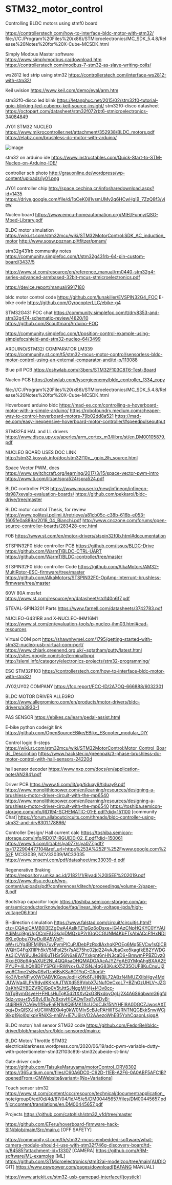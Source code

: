  # STM32_motor_control
Controlling BLDC motors using stmf0 board

https://controllerstech.com/how-to-interface-bldc-motor-with-stm32/
file:///C:/Program%20Files%20(x86)/STMicroelectronics/MC_SDK_5.4.8/Release%20Notes%20for%20X-Cube-MCSDK.html

Simply Modbus Master software
https://www.simplymodbus.ca/download.htm
https://controllerstech.com/modbus-7-stm32-as-slave-writing-coils/

ws2812 led strip using stm32
https://controllerstech.com/interface-ws2812-with-stm32/


Keil uvision
https://www.keil.com/demo/eval/arm.htm

stm32f0-disco led blink
https://letanphuc.net/2015/02/stm32f0-tutorial-gpio-blinking-led-cubemx-keil-source-insight/
stm32f0-disco datasheet
https://octopart.com/datasheet/stm32f072rbt6-stmicroelectronics-34084849

JY01 STM32 NUCLEO
https://www.mikrocontroller.net/attachment/352938/BLDC_motors.pdf
https://elabz.com/brushless-dc-motor-with-arduino/

![image](https://github.com/saidijongo/STM32_motor_control/assets/31678025/b0d5a707-8139-4728-893d-5db449279b8f)

stm32 on arduino ide
https://www.instructables.com/Quick-Start-to-STM-Nucleo-on-Arduino-IDE/

controller sch photo
http://grauonline.de/wordpress/wp-content/uploads/jy01.png

JY01 controller chip
http://space.cechina.cn/infosharedownload.aspx?id=1435
https://drive.google.com/file/d/1bCeK0jI1vsmUMv2q6HCwHgIB_7ZzQ8f3/view

Nucleo board
https://www.emcu-homeautomation.org/MIEI/Funny/QSG-Mbed-Library.pdf

BLDC motor simulation
https://wiki.st.com/stm32mcu/wiki/STM32MotorControl:SDK_AC_induction_motor
http://www.sosw.poznan.pl/tfitzer/pmsm/

stm32g431rb community notes
https://community.simplefoc.com/t/stm32g431rb-64-pin-custom-board/3437/5

https://www.st.com/resource/en/reference_manual/rm0440-stm32g4-series-advanced-armbased-32bit-mcus-stmicroelectronics.pdf

https://device.report/manual/9917180 


bldc motor control code
https://github.com/lunakiller/EVSPIN32G4_FOC
E-bike code
https://github.com/GyrocopterLLC/ebike-g4

STM32G431 FOC chat
https://community.simplefoc.com/t/drv8353-and-stm32g474-schematic-review/4820/10
https://github.com/Scouttman/Arduino-FOC

https://community.simplefoc.com/t/position-control-example-using-simplefocshield-and-stm32-nucleo-64/3499

ARDUINO/STM32/ COMPARATOR LM339
https://community.st.com/t5/stm32-mcus-motor-control/sensorless-bldc-motor-control-using-an-external-comparator-and/td-p/113088

Blue pill PCB
https://oshwlab.com/r3bers/STM32F103C8T6-Test-Board

Nucleo PCB
https://oshwlab.com/lysergicenemy/bldc_controller_f334_copy


file:///C:/Program%20Files%20(x86)/STMicroelectronics/MC_SDK_5.4.8/Release%20Notes%20for%20X-Cube-MCSDK.html

Hoverboard arduino bldc
https://mad-ee.com/controlling-a-hoverboard-motor-with-a-simple-arduino/
https://robofoundry.medium.com/cheaper-way-to-control-hoverboard-motors-79b02dd8a521
https://mad-ee.com/easy-inexpensive-hoverboard-motor-controller/#speedpulseoutput

 STM32F4 HAL and LL drivers
https://www.disca.upv.es/aperles/arm_cortex_m3/llibre/st/en.DM00105879.pdf

NUCLEO BOARD USES DOC LINK
http://stm32.kosyak.info/doc/stm32f10x__gpio_8h_source.html

Space Vector PWM, docs
https://www.switchcraft.org/learning/2017/3/15/space-vector-pwm-intro
https://www.ti.com/lit/an/spra524/spra524.pdf


BLDC controller PCB
https://www.mouser.kr/new/infineon/infineon-tls987xevalb-evaluation-boards/
https://github.com/pekkaroi/bldc-drive/tree/master

BLDC motor control Thesis, for review
https://www.politesi.polimi.it/retrieve/a81cb05c-c38b-616b-e053-1605fe0a889a/2018_04_Bianchi.pdf
 http://www.cnczone.com/forums/open-source-controller-boards/283428-cnc.html

F0B
 https://www.st.com/en/motor-drivers/stspin32f0b.html#documentation


STSPIN32F0 bldc controller PCB
https://github.com/issus/BLDC-Drive
https://github.com/WarmT/BLDC-CTRL-UART
https://github.com/WarmT/BLDC-controller/tree/master

STSPIN32F0 bldc controller Code
https://github.com/AlkaMotors/AM32-MultiRotor-ESC-firmware/tree/master
https://github.com/AlkaMotors/STSPIN32F0-OpAmp-Interrupt-brushless-firmware/tree/master


60V/ 80A mosfet
https://www.st.com/resource/en/datasheet/std140n6f7.pdf

STEVAL-SPIN3201 Parts
https://www.farnell.com/datasheets/3742783.pdf

NUCLEO-G431RB and X-NUCLEO-IHM16M1
https://www.st.com/en/evaluation-tools/p-nucleo-ihm03.html#cad-resources

Virtual COM port
https://shawnhymel.com/1795/getting-started-with-stm32-nucleo-usb-virtual-com-port/
https://www.chiark.greenend.org.uk/~sgtatham/putty/latest.html
https://sites.google.com/site/terminalbpp/
http://slemi.info/category/electronics-projects/stm32-programming/

ESC STM32F103
https://controllerstech.com/how-to-interface-bldc-motor-with-stm32/

JY02/JY02 COMPANY
https://fcc.report/FCC-ID/2A7OQ-666888/6032301

BLDC MOTOR DRIVER ALLEGRO
https://www.allegromicro.com/en/products/motor-drivers/bldc-drivers/a3930-1

PAS SENSOR
https://ebikes.ca/learn/pedal-assist.html

E-bike python code/git link
https://github.com/OpenSourceEBike/EBike_EScooter_modular_DIY

Control logic 6-steps
https://wiki.st.com/stm32mcu/wiki/STM32MotorControl:Motor_Control_Boards_Description
https://www.hackster.io/greenpak/3-phase-brushless-dc-motor-control-with-hall-sensors-24220d

hall sensor decoder
https://www.nxp.com/docs/en/application-note/AN2841.pdf

Driver PCB
https://www.ti.com/lit/ug/tiduay9/tiduay9.pdf
https://www.monolithicpower.com/en/learning/resources/designing-a-brushless-motor-driver-circuit-with-the-mp6540
https://www.monolithicpower.com/en/learning/resources/designing-a-brushless-motor-driver-circuit-with-the-mp6540 
https://toshiba.semicon-storage.com/info/RD194-SCHEMATIC-01-E.pdf?did=151100
[community Chat]
https://forum.allaboutcircuits.com/threads/bldc-controller-using-stm32-and-drv8301.178866/

Controller Design/ Hall current calc
https://toshiba.semicon-storage.com/info/RD017-RGUIDE-02_E.pdf?did=150061
https://www.ti.com/lit/ab/slya077/slya077.pdf?ts=1722904477104&ref_url=https%253A%252F%252Fwww.google.com%252F
MC33039, NCV33039/MC33035
https://www.onsemi.com/pdf/datasheet/mc33039-d.pdf

Regenerative Braking 
https://repository.unika.ac.id/21821/1/Riyadi%20ISEE%202019.pdf
https://www.dlsu.edu.ph/wp-content/uploads/pdf/conferences/ditech/proceedings/volume-2/paper-8.pdf

Bootstrap capacitor logic
https://toshiba.semicon-storage.com/ap-en/semiconductor/knowledge/faq/linear_high-voltage-ipds/high-voltage06.html


Bi-direction simulation
https://www.falstad.com/circuit/circuitjs.html?ctz=CQAgjCAMB0l3EZgEwA4AslkFZ1gGz6oDsxe+IG4AzCNpHQKYC0YYAUAdiMscj9grUqOCmEjUGkdgDMQxbP2rIGqOCGUNM4KbFTsAbiACcFfHxNDI6KLe0pbu7OwDul8A5WoP-aW+rUYg4BFMjINn7uvPymPlCuPJDebPzRcdIAxhqKPOEg6Mq5EVCw1sQlCBWQHG4FqXl1IPh5kV5NFpI25r7sAE75hc02jd224vAJbaOxo5kagfkE82YWDGAs3jCVW9UJIe38I6uTHSr56N6a8W7Yxkpnt6nHN3caD6+BmwmPPBZDvz0XkoiE08p94gAXUE2NL4QQAsaOHQMADOAAcAJYZFgAE0YMgAhgBXAA2EPYUP+4LhQhBDFYSPGIHRWNx+OJZISNJ4qG83KukX5Z35OUF8KuCnuUj2wo6C1me2sBw0SvI1zo6BsKSa8O1YqC-G5onV-Ko3IVbnNFlwXWOABVKGpwJqdHk9fk6FJHNBjL72ABzN4MUZXIibHgy4MdJUWjVa4ILPV9dydKKrcAJTWXd5S9VpbX7JNufOeCxoL7+BZhGzUHLV+JZG0aKhN2Y8DZVRClGp0V5tJttSJNggMH4j+I43v8cc-NrTgBymGsyeH+FHLsHuTgK5d2tXXvQxG3NxdoyOgLj2X4A6S6qbwmG6gfd5dz-vou+r5yS6vL61a7oBxxyHICAOwTxeTvCDvB-ct4jRHR7CA6w1lfRwEnEN1kKQi9MK1XcUOdCJk15NYHFI8A0DGCZJwosAXToqj+DxQlSXJIxUCWMBXk4g0kW0MIvScBJePAHillTSJRNTNQGEkkSnwWCj9ikp19jol0pIkpVRNjXS-nhBV+lE7U6IcVD2AAezoWhEB5YxhCqaonLsjggA

BLDC motor/ hall sensor STM32 code
https://github.com/FedorBel/bldc-driver/blob/master/src/bldc-sensored/main.c


BLDC Motor/ Throttle STM32
electricaldarkness.wordpress.com/2020/06/19/adc-pwm-variable-dutty-with-potentiometer-stm32f103c8t6-stm32cubeide-st-link/

Gate driver code
https://github.com/TaisukeMaruyama/motorControl_DRV8302
https://365.altium.com/files/C60A6DC0-C92D-11EB-A2F6-0A0ABF5AFC1B?openedFrom=CMWebsite&variant=[No+Variations]

Touch sensor stm32
https://www.st.com/content/ccc/resource/technical/document/application_note/group0/ed/0d/4d/87/04/1d/45/e5/DM00445657/files/DM00445657.pdf/jcr:content/translations/en.DM00445657.pdf


Projects
https://github.com/catphish/stm32_vfd/tree/master

https://github.com/EFeru/hoverboard-firmware-hack-SIN/blob/main/Src/main.c [OFF SAFETY]

https://community.st.com/t5/stm32-mcus-embedded-software/what-camera-module-should-i-use-with-stm32f746g-discovery-board/td-p/84585?attachment-id=13307 [CAMERA]
https://github.com/ARM-software/ML-examples [ML]
https://github.com/STMicroelectronics/stm32ai-modelzoo/tree/main[AUDIO GIT]
https://www.pswpower.com/pages/download[BAFANG MANUAL]

https://www.artekit.eu/stm32-usb-gamepad-interface/[joystick]
